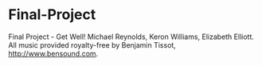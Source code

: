 # Final-Project
Final Project - Get Well! Michael Reynolds, Keron Williams, Elizabeth Elliott.
All music provided royalty-free by Benjamin Tissot, http://www.bensound.com.
